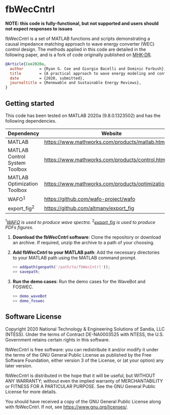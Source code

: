 # fbWecCntrl

**NOTE: this code is fully-functional, but not supported and users should not expect responses to issues**

fbWecCntrl is a set of MATLAB functions and scripts demonstrating a causal impedance matching approach to wave energy converter (WEC) control design.
The methods applied in this code are detailed in the following paper, and is a fork of code originally published on [MHK-DR](https://mhkdr.openei.org/submissions/315).

```bibtex
@Article{Coe2020a,
  author       = {Ryan G. Coe and Giorgio Bacelli and Dominic Forbush},
  title        = {A practical approach to wave energy modeling and control},
  date         = {2020, submitted},
  journaltitle = {Renewable and Sustainable Energy Reviews},
}
```

## Getting started
This code has been tested on MATLAB 2020a (9.8.0.1323502) and has the following dependencies.

Dependency                          | Website                                                         	 | Required?
----------------------------------- | ------------------------------------------------------------------ | ---------
MATLAB                              | https://www.mathworks.com/products/matlab.html                  	 | yes
MATLAB Control System Toolbox 		  | https://www.mathworks.com/products/control.html 					         | yes
MATLAB Optimization Toolbox         | https://www.mathworks.com/products/optimization.html            	 | yes
WAFO<sup>1</sup>                    | https://github.com/wafo-project/wafo                            	 | no
export_fig<sup>2</sup>   			      | https://github.com/altmany/export_fig 							               | no

<sup>1</sup>_[WAFO](https://github.com/wafo-project/wafo) is used to produce wave spectra._ 
<sup>2</sup>_[export_fig](https://github.com/altmany/export_fig) is used to produce PDFs figures._ 

1. **Download the fbWecCntrl software**: Clone the repository or download an archive. If required, unzip the archive to a path of your choosing.

2. **Add fbWecCntrl to your MATLAB path**: Add the necessary directories to your MATLAB path using the MATLAB command prompt.

    ```matlab
    >> addpath(genpath('/path/to/fbWecCntrl'));
    >> savepath;
   ```

3. **Run the demo cases**: Run the demo cases for the WaveBot and FOSWEC.

    ```matlab
    >> demo_waveBot
    >> demo_foswec
   ```
## Software License

Copyright 2020 National Technology & Engineering Solutions of Sandia, LLC (NTESS). Under the terms of Contract DE-NA0003525 with NTESS, the U.S. Government retains certain rights in this software.
 
fbWecCntrl is free software: you can redistribute it and/or modify it under the terms of the GNU General Public License as published by the Free Software Foundation, either version 3 of the License, or (at your option) any later version.

fbWecCntrl is distributed in the hope that it will be useful, but WITHOUT ANY WARRANTY; without even the implied warranty of MERCHANTABILITY or FITNESS FOR A PARTICULAR PURPOSE.  See the GNU General Public License for more details.

You should have received a copy of the GNU General Public License along with fbWecCntrl.  If not, see <https://www.gnu.org/licenses/>.
